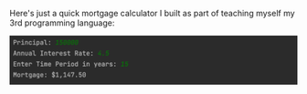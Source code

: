 Here's just a quick mortgage calculator I built as part of teaching myself my 3rd programming language:

![alt text](src/mortgage_screenshot.png)
